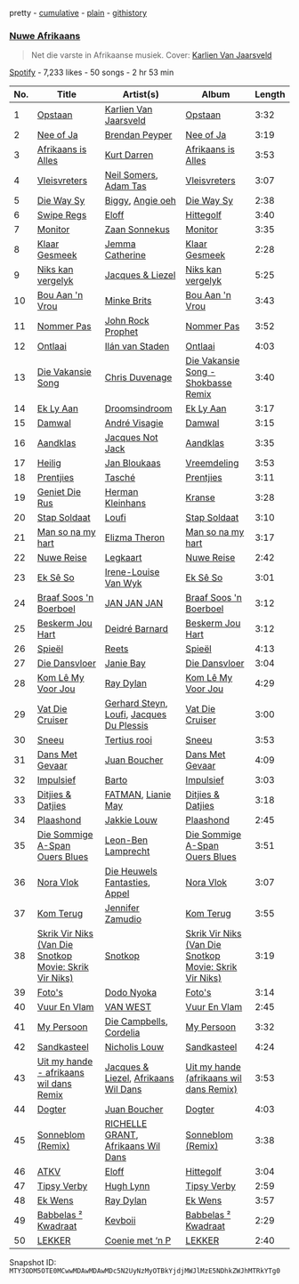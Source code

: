 pretty - [cumulative](/playlists/cumulative/37i9dQZF1DX20N6YlBoCpF.md) - [plain](/playlists/plain/37i9dQZF1DX20N6YlBoCpF) - [githistory](https://github.githistory.xyz/mackorone/spotify-playlist-archive/blob/main/playlists/plain/37i9dQZF1DX20N6YlBoCpF)

### [Nuwe Afrikaans](https://open.spotify.com/playlist/37i9dQZF1DX20N6YlBoCpF)

> Net die varste in Afrikaanse musiek\. Cover: <a href="https://open.spotify.com/artist/25SUuR1e32ukcdYldmAyp5?si=NOdYaKEATx2QuNJfVQsTDQ">Karlien Van Jaarsveld</a>

[Spotify](https://open.spotify.com/user/spotify) - 7,233 likes - 50 songs - 2 hr 53 min

| No. | Title | Artist(s) | Album | Length |
|---|---|---|---|---|
| 1 | [Opstaan](https://open.spotify.com/track/1n27zP11I3ZAq1ElZYEPtO) | [Karlien Van Jaarsveld](https://open.spotify.com/artist/25SUuR1e32ukcdYldmAyp5) | [Opstaan](https://open.spotify.com/album/24rkKZ0UUz70PKK0tHvFsu) | 3:32 |
| 2 | [Nee of Ja](https://open.spotify.com/track/6R80KkMcEbBasMSQGFBiHB) | [Brendan Peyper](https://open.spotify.com/artist/4K2VQvyBnfU7La65rShI0v) | [Nee of Ja](https://open.spotify.com/album/1ISXpP9dS92U0oqGCWjVjb) | 3:19 |
| 3 | [Afrikaans is Alles](https://open.spotify.com/track/3eeGal6kEMlUaPnxY7bTtJ) | [Kurt Darren](https://open.spotify.com/artist/3fFoaTI85WuaVkSMUxeYRd) | [Afrikaans is Alles](https://open.spotify.com/album/6L81naBshdxYFpIBllKhGj) | 3:53 |
| 4 | [Vleisvreters](https://open.spotify.com/track/63RtO5V94GhSGYvZEucg4h) | [Neil Somers](https://open.spotify.com/artist/1jO22tNfag5lkLQboj0npK), [Adam Tas](https://open.spotify.com/artist/011KRXCsnsSuCGsY0Enq5r) | [Vleisvreters](https://open.spotify.com/album/6wWrTYihuyhLCpz8C4OLxQ) | 3:07 |
| 5 | [Die Way Sy](https://open.spotify.com/track/7DTDGP6pimtwH0vNBFXuw1) | [Biggy](https://open.spotify.com/artist/3Y71njDHDmIEaMBtFRSr4I), [Angie oeh](https://open.spotify.com/artist/7rzauTxOgwzrTkkPzi7aAY) | [Die Way Sy](https://open.spotify.com/album/56K7gcnWlZu5QKCbZT6Crc) | 2:38 |
| 6 | [Swipe Regs](https://open.spotify.com/track/4afGZxLJkHpnTyxOpuQCzc) | [Eloff](https://open.spotify.com/artist/0okTBoelHkR40Mr69hmzkR) | [Hittegolf](https://open.spotify.com/album/0e9UjemY2jnFPQFdJdTPjH) | 3:40 |
| 7 | [Monitor](https://open.spotify.com/track/6ehCbe3TFJmwqV5aNTYlCD) | [Zaan Sonnekus](https://open.spotify.com/artist/1QsjWZGFjaIYKyvxaQUJuR) | [Monitor](https://open.spotify.com/album/41UZWeiuFGm0GaXb8bjQm9) | 3:35 |
| 8 | [Klaar Gesmeek](https://open.spotify.com/track/22HyJsOfW7MAhyIPXpjXA8) | [Jemma Catherine](https://open.spotify.com/artist/7xfyNt2MUfeZlNyIGlh9XQ) | [Klaar Gesmeek](https://open.spotify.com/album/2y41EKqRsAGwgRgbvQWlDQ) | 2:28 |
| 9 | [Niks kan vergelyk](https://open.spotify.com/track/1OAP3LTTEycoVDTRC2ZE5i) | [Jacques & Liezel](https://open.spotify.com/artist/2ze4VL41D2QuhyJcOfDHjo) | [Niks kan vergelyk](https://open.spotify.com/album/39LsO64pEJAFwZTcjp8ffD) | 5:25 |
| 10 | [Bou Aan 'n Vrou](https://open.spotify.com/track/5JifoftIfvhWm5UQtCKzLL) | [Minke Brits](https://open.spotify.com/artist/47lU4Bj1lkJDJk0HfCkA6x) | [Bou Aan 'n Vrou](https://open.spotify.com/album/488JiMZH1vN3E3Jfq5Vr6W) | 3:43 |
| 11 | [Nommer Pas](https://open.spotify.com/track/2QFfRhqkkcW5clgKtM8Pv2) | [John Rock Prophet](https://open.spotify.com/artist/00UBWcI4O1TYxYXKrc7Fbw) | [Nommer Pas](https://open.spotify.com/album/0Hg6AiGBUSWash4gBeleR7) | 3:52 |
| 12 | [Ontlaai](https://open.spotify.com/track/6v1hZo339lw7OUT5vH66DC) | [Ilán van Staden](https://open.spotify.com/artist/7FUqmUXFmllziX2NgD4Knj) | [Ontlaai](https://open.spotify.com/album/0B1W6DEeGMPMFlg3eREW9b) | 4:03 |
| 13 | [Die Vakansie Song](https://open.spotify.com/track/08Mazf5v3uQRhbS7y46wHn) | [Chris Duvenage](https://open.spotify.com/artist/1p3GqqXMmPVzDnpqhWCf6O) | [Die Vakansie Song \- Shokbasse Remix](https://open.spotify.com/album/3zUSxdod87bOZ8I8hNjU0O) | 3:40 |
| 14 | [Ek Ly Aan](https://open.spotify.com/track/5q7za64TQKzLN6qga093Jo) | [Droomsindroom](https://open.spotify.com/artist/36P4zQxOGCSabr44bXS8kW) | [Ek Ly Aan](https://open.spotify.com/album/60enOSqxjh06pLpDFRkzD8) | 3:17 |
| 15 | [Damwal](https://open.spotify.com/track/2JMDWqOSByeWD9f2SpyXtK) | [André Visagie](https://open.spotify.com/artist/2iFXBPX3DpgZid32e9QqUK) | [Damwal](https://open.spotify.com/album/5aTy7ndoDNzd2ndsfbQ1I2) | 3:15 |
| 16 | [Aandklas](https://open.spotify.com/track/3eb1n1h41Y4SqQfU7z4th4) | [Jacques Not Jack](https://open.spotify.com/artist/2Cx38Ieqey1xPQ8opKXgjw) | [Aandklas](https://open.spotify.com/album/35i3mz58aUTvycXZRt8Qcg) | 3:35 |
| 17 | [Heilig](https://open.spotify.com/track/5knaCSrMGjCgzzZ0aNUumP) | [Jan Bloukaas](https://open.spotify.com/artist/78BYwFUCGOHFIC54M4Rnic) | [Vreemdeling](https://open.spotify.com/album/2RzHTISimhSf9cm3X5d23i) | 3:53 |
| 18 | [Prentjies](https://open.spotify.com/track/51FQPywIkQVXBIWeA01v64) | [Tasché](https://open.spotify.com/artist/0wRKymJElTHOM1zCZuGspN) | [Prentjies](https://open.spotify.com/album/1wPPR4hLbkEB5KHkjOk53t) | 3:11 |
| 19 | [Geniet Die Rus](https://open.spotify.com/track/1Seuhs4o33IsdbP5ZM24s3) | [Herman Kleinhans](https://open.spotify.com/artist/3kTnA09Ebx0rFBTPAlsLFC) | [Kranse](https://open.spotify.com/album/4eob7ejIxppzpLB9SfyS6T) | 3:28 |
| 20 | [Stap Soldaat](https://open.spotify.com/track/5DiudyqBZhbPm6L5nKXGvJ) | [Loufi](https://open.spotify.com/artist/389tNFyrtFfDUOStmWjwOl) | [Stap Soldaat](https://open.spotify.com/album/2sUtSXPHon83lBGW1ySsRZ) | 3:10 |
| 21 | [Man so na my hart](https://open.spotify.com/track/5U6cE7kIhPe69nQuEG90CL) | [Elizma Theron](https://open.spotify.com/artist/63XPx0RP7mfLOJ1BJ3HoMU) | [Man so na my hart](https://open.spotify.com/album/5R7biF12QJgeuIpZzqVc3C) | 3:17 |
| 22 | [Nuwe Reise](https://open.spotify.com/track/6irJs3wXpfMJBwPsx6BZUP) | [Legkaart](https://open.spotify.com/artist/6q148JlUofOrUfcf7Dmac6) | [Nuwe Reise](https://open.spotify.com/album/2eTnfCXIPXQ6ZGKRs30Uy4) | 2:42 |
| 23 | [Ek Sê So](https://open.spotify.com/track/2q8HCRTpxZrqErJ3RqOpRT) | [Irene\-Louise Van Wyk](https://open.spotify.com/artist/1PwYXOqnII5oWshOTTClma) | [Ek Sê So](https://open.spotify.com/album/1w40mnsJMQ65QLtsn5xZhB) | 3:01 |
| 24 | [Braaf Soos 'n Boerboel](https://open.spotify.com/track/2ySJvbJGrQ7uhllRVxW3Gb) | [JAN JAN JAN](https://open.spotify.com/artist/0cba0v5VJqpuD1YSBoNirZ) | [Braaf Soos 'n Boerboel](https://open.spotify.com/album/02mJIfPUPEHgkOJCshmvvC) | 3:12 |
| 25 | [Beskerm Jou Hart](https://open.spotify.com/track/6L7t6WouMiMp03T6IocgBQ) | [Deidré Barnard](https://open.spotify.com/artist/4uNWMdfRm0Fd0qbOxBgFPL) | [Beskerm Jou Hart](https://open.spotify.com/album/1ic0wKTlW4AsHzEwfKSIPv) | 3:12 |
| 26 | [Spieël](https://open.spotify.com/track/4GflVdoiBXowjLvi0Yx92y) | [Reets](https://open.spotify.com/artist/23l2yZyJ9WJ84VLZMshWvk) | [Spieël](https://open.spotify.com/album/7xYbXgNXXVkWclXADHn1xi) | 4:13 |
| 27 | [Die Dansvloer](https://open.spotify.com/track/2bXohPFI2yPrHTlCifvDhy) | [Janie Bay](https://open.spotify.com/artist/0VSXm0RbmbovOLT6ADgovM) | [Die Dansvloer](https://open.spotify.com/album/6H59UrYa3cmFGsd5INDVkx) | 3:04 |
| 28 | [Kom Lê My Voor Jou](https://open.spotify.com/track/0V3iFpzRjflG0W9s4175n1) | [Ray Dylan](https://open.spotify.com/artist/6eUxX7dCHCaXNNMvYtBhxY) | [Kom Lê My Voor Jou](https://open.spotify.com/album/5sGW2h9GBV07X0i82YJpVO) | 4:29 |
| 29 | [Vat Die Cruiser](https://open.spotify.com/track/1PIvpkHqj84KC0En6LosWH) | [Gerhard Steyn](https://open.spotify.com/artist/6Ie5sDOdJ9iEUbtjUSaH2t), [Loufi](https://open.spotify.com/artist/389tNFyrtFfDUOStmWjwOl), [Jacques Du Plessis](https://open.spotify.com/artist/1JACnZftdau4Kpt0I8kvTA) | [Vat Die Cruiser](https://open.spotify.com/album/1kfAKry5OJsrxRQsKBX5s1) | 3:00 |
| 30 | [Sneeu](https://open.spotify.com/track/3D7DY5kmnvPT7bgE7F6jPl) | [Tertius rooi](https://open.spotify.com/artist/6qvrGUwPvQz0pbXvVq80Sl) | [Sneeu](https://open.spotify.com/album/6U3RHwfInKVnFFsxBHlDtf) | 3:53 |
| 31 | [Dans Met Gevaar](https://open.spotify.com/track/4EPTBSsuBCIiIjl4Dt4Aof) | [Juan Boucher](https://open.spotify.com/artist/1XyiWEHBHDPuVDaxajN1ZH) | [Dans Met Gevaar](https://open.spotify.com/album/1QDF3wxfhwDJIYrXf4vMEV) | 4:09 |
| 32 | [Impulsief](https://open.spotify.com/track/3AN96mijpWgIeUEJpvCNaO) | [Barto](https://open.spotify.com/artist/4gzfjw2nlFFo1tda8jgJbG) | [Impulsief](https://open.spotify.com/album/7bLPdsKXCDH8CSCSFgAN5L) | 3:03 |
| 33 | [Ditjies & Datjies](https://open.spotify.com/track/1PILq0KMOWhfXaP7eqmS95) | [FATMAN](https://open.spotify.com/artist/1eFYCrnsw8F26Wp5CTUxB3), [Lianie May](https://open.spotify.com/artist/4twrMtMv4MY0x42vuaar9B) | [Ditjies & Datjies](https://open.spotify.com/album/7m3yfmPUbRm6FNFBmdyxD6) | 3:18 |
| 34 | [Plaashond](https://open.spotify.com/track/1eiR8emxoRf3vNz84uY08i) | [Jakkie Louw](https://open.spotify.com/artist/6nNrfFTYVccic4ORzpmdLG) | [Plaashond](https://open.spotify.com/album/6ZuvN3qGOlt1MUkNiqLOgn) | 2:45 |
| 35 | [Die Sommige A\-Span Ouers Blues](https://open.spotify.com/track/2Ek4M3TvRfO5hTdii48bsm) | [Leon\-Ben Lamprecht](https://open.spotify.com/artist/0XzcW2XE8WsTd4owKQnVuB) | [Die Sommige A\-Span Ouers Blues](https://open.spotify.com/album/3n16g4kYJtI23k1smFDPim) | 3:51 |
| 36 | [Nora Vlok](https://open.spotify.com/track/6TVcrV4TEhQiuKjU5Tactz) | [Die Heuwels Fantasties](https://open.spotify.com/artist/0FrkoXLOCHCWfMXw10Apxb), [Appel](https://open.spotify.com/artist/69q4xfNrz04VhJdTQHGUjd) | [Nora Vlok](https://open.spotify.com/album/28mbGMQoZuM1kwHrKpgLfs) | 3:07 |
| 37 | [Kom Terug](https://open.spotify.com/track/06tDbI3tpM8tEegjENyki1) | [Jennifer Zamudio](https://open.spotify.com/artist/24aSssaQ13E1GvbhTxSrSS) | [Kom Terug](https://open.spotify.com/album/41yrAyz0Qf5ZjTlagYjGn6) | 3:55 |
| 38 | [Skrik Vir Niks \(Van Die Snotkop Movie: Skrik Vir Niks\)](https://open.spotify.com/track/0N0aty9herXHmfNEzasQT1) | [Snotkop](https://open.spotify.com/artist/0F0l2JFPA3u6cBpaqKCm6J) | [Skrik Vir Niks \(Van Die Snotkop Movie: Skrik Vir Niks\)](https://open.spotify.com/album/1qwFb54zWa4KS1W0swu093) | 3:19 |
| 39 | [Foto's](https://open.spotify.com/track/6qXoZby29Lp0QmA4NsSE0J) | [Dodo Nyoka](https://open.spotify.com/artist/4ikALYd62or9IJXnjYwcXa) | [Foto's](https://open.spotify.com/album/4hpljUB91UU8TtYSGrRTwU) | 3:14 |
| 40 | [Vuur En Vlam](https://open.spotify.com/track/3EK9M3oCsXhMGLUpjwgvla) | [VAN WEST](https://open.spotify.com/artist/2Tncwyr8LHLTsuSaSIGJMq) | [Vuur En Vlam](https://open.spotify.com/album/2CDlluXHThuUPyHFOP7PZK) | 2:45 |
| 41 | [My Persoon](https://open.spotify.com/track/72X1334S3ENO1j1RnTvtzc) | [Die Campbells](https://open.spotify.com/artist/1GfnUbIqwTuETN5vXE1Y4H), [Cordelia](https://open.spotify.com/artist/2iYdMAkvSwwuG9uHbSnPyN) | [My Persoon](https://open.spotify.com/album/0x2D2KYd5jIzeffnnRgynF) | 3:32 |
| 42 | [Sandkasteel](https://open.spotify.com/track/7KSQOT6KtogmJawfS8cmhZ) | [Nicholis Louw](https://open.spotify.com/artist/7bia2GuWoBGpV5eV4gizJI) | [Sandkasteel](https://open.spotify.com/album/5Pj0DylpJ3P0KvtDhX1b8y) | 4:24 |
| 43 | [Uit my hande \- afrikaans wil dans Remix](https://open.spotify.com/track/4lCtBr0a9mOTohN3J81vwA) | [Jacques & Liezel](https://open.spotify.com/artist/2ze4VL41D2QuhyJcOfDHjo), [Afrikaans Wil Dans](https://open.spotify.com/artist/0izyicZrCh95ouk1VWn59M) | [Uit my hande \(afrikaans wil dans Remix\)](https://open.spotify.com/album/44la9oqHWKpNcx2eEfTMxP) | 3:53 |
| 44 | [Dogter](https://open.spotify.com/track/1PO2llChG41r9NlY7sIeLa) | [Juan Boucher](https://open.spotify.com/artist/1XyiWEHBHDPuVDaxajN1ZH) | [Dogter](https://open.spotify.com/album/2oY1HgguwbO0kgh4sfco2i) | 4:03 |
| 45 | [Sonneblom \(Remix\)](https://open.spotify.com/track/1kdH7R4HnRubFiL0BzeL9l) | [RICHELLE GRANT](https://open.spotify.com/artist/5ngimDhvnW2WdAOASWoP9H), [Afrikaans Wil Dans](https://open.spotify.com/artist/0izyicZrCh95ouk1VWn59M) | [Sonneblom \(Remix\)](https://open.spotify.com/album/13c7lUCMDgDPaz7IxXDvjg) | 3:38 |
| 46 | [ATKV](https://open.spotify.com/track/5pctBxFOGMxzrR7BfVWMoL) | [Eloff](https://open.spotify.com/artist/0okTBoelHkR40Mr69hmzkR) | [Hittegolf](https://open.spotify.com/album/0e9UjemY2jnFPQFdJdTPjH) | 3:04 |
| 47 | [Tipsy Verby](https://open.spotify.com/track/6gRWV52M8j2bliM66L405p) | [Hugh Lynn](https://open.spotify.com/artist/7kdzDaVmfQRoFVTi7nb09w) | [Tipsy Verby](https://open.spotify.com/album/26VrqgaiWCY7lRtdrZ0meF) | 2:59 |
| 48 | [Ek Wens](https://open.spotify.com/track/7cYUAAyZDMOLBqhzXCen7S) | [Ray Dylan](https://open.spotify.com/artist/6eUxX7dCHCaXNNMvYtBhxY) | [Ek Wens](https://open.spotify.com/album/7s1ETgKwUedSSPMIJTY6Hg) | 3:57 |
| 49 | [Babbelas ² Kwadraat](https://open.spotify.com/track/1AOMZtWjYu7CMm0lmJuV40) | [Kevboii](https://open.spotify.com/artist/4Mp36UE9keQ7vXLcVLWzmN) | [Babbelas ² Kwadraat](https://open.spotify.com/album/6WNShAod3Jay2eNq8PIzJr) | 2:29 |
| 50 | [LEKKER](https://open.spotify.com/track/6y42yMEDrVu8GZtr0EzK1E) | [Coenie met ‘n P](https://open.spotify.com/artist/57DecfSx9lmFD6SnFL8Xs0) | [LEKKER](https://open.spotify.com/album/6Zha4zIpiY2gg2yPsORPq1) | 2:40 |

Snapshot ID: `MTY3ODM5OTE0MCwwMDAwMDAwMDc5N2UyNzMyOTBkYjdjMWJlMzE5NDhkZWJhMTRkYTg0`
